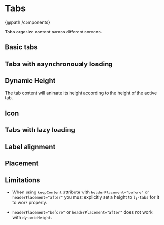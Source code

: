 
# Tabs

{@path /components}

Tabs organize content across different screens.

<h2 lyTyp="headline" gutter>Basic tabs</h2>

<demo-view path="docs/layout/tabs-demo/basic-tabs">
  <aui-basic-tabs></aui-basic-tabs>
</demo-view>

<h2 lyTyp="headline" gutter>Tabs with asynchronously loading</h2>
<demo-view path="docs/layout/tabs-demo/tabs-with-asynchronously-loading">
  <aui-tabs-with-asynchronously-loading></aui-tabs-with-asynchronously-loading>
</demo-view>

## Dynamic Height

The tab content will animate its height according to the height of the active tab.

<demo-view path="docs/layout/tabs-demo/tabs-dynamic-height">
  <aui-tabs-dynamic-height></aui-tabs-dynamic-height>
</demo-view>

<h2 lyTyp="headline" gutter>Icon</h2>
<demo-view path="docs/layout/tabs-demo/tabs-with-icon">
  <aui-tabs-with-icon></aui-tabs-with-icon>
</demo-view>

<h2 lyTyp="headline" gutter>Tabs with lazy loading</h2>
<demo-view path="docs/layout/tabs-demo/tabs-with-lazy-loading">
  <aui-tabs-with-lazy-loading></aui-tabs-with-lazy-loading>
</demo-view>

<h2 lyTyp="headline" gutter>Label alignment</h2>
<demo-view path="docs/layout/tabs-demo/tabs-align">
  <aui-tabs-align></aui-tabs-align>
</demo-view>

<h2 lyTyp="headline" gutter>Placement</h2>
<demo-view path="docs/layout/tabs-demo/tabs-placement">
  <aui-tabs-placement></aui-tabs-placement>
</demo-view>

## Limitations

* When using `keepContent` attribute with `headerPlacement="before"` or `headerPlacement="after"` you must explicitly set a height to `ly-tabs` for it to work properly.

* `headerPlacement="before"` or `headerPlacement="after"` does not work with `dynamicHeight`.


